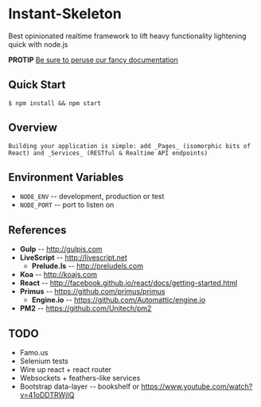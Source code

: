 Instant-Skeleton
================

Best opinionated realtime framework to lift heavy functionality lightening quick with node.js

**PROTIP**  [Be sure to peruse our fancy documentation](http://dimensionsoftware.github.io/instant-skeleton)

## Quick Start

    $ npm install && npm start

## Overview

    Building your application is simple: add _Pages_ (isomorphic bits of React) and _Services_ (RESTful & Realtime API endpoints)

## Environment Variables
* `NODE_ENV`  -- development, production or test
* `NODE_PORT` -- port to listen on

## References
* **Gulp** -- http://gulpjs.com
* **LiveScript** -- http://livescript.net
    * **Prelude.ls** -- http://preludels.com
* **Koa** -- http://koajs.com
* **React** -- http://facebook.github.io/react/docs/getting-started.html
* **Primus** -- https://github.com/primus/primus
    * **Engine.io** -- https://github.com/Automattic/engine.io
* **PM2** -- https://github.com/Unitech/pm2

## TODO
* Famo.us
* Selenium tests
* Wire up react + react router
* Websockets + feathers-like services
* Bootstrap data-layer -- bookshelf or https://www.youtube.com/watch?v=41oDDTRWjIQ
